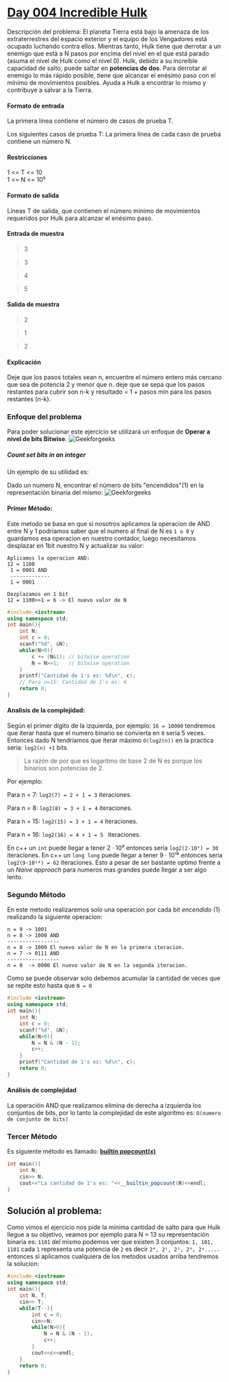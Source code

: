 
# [Day 004 Incredible Hulk](https://hack.codingblocks.com/app/practice/6/1038/problem)

Descripción del problema:
El planeta Tierra está bajo la amenaza de los extraterrestres del espacio exterior y el equipo de los Vengadores está ocupado luchando contra ellos. Mientras tanto, Hulk tiene que derrotar a un enemigo que está a N pasos por encima del nivel en el que está parado (asuma el nivel de Hulk como el nivel 0). Hulk, debido a su increíble capacidad de salto, puede saltar en **potencias de dos**. Para derrotar al enemigo lo más rápido posible, tiene que alcanzar el enésimo paso con el mínimo de movimientos posibles. Ayuda a Hulk a encontrar lo mismo y contribuye a salvar a la Tierra.

#### Formato de entrada 

La primera línea contiene el número de casos de prueba T. 

Los siguientes casos de prueba T: La primera línea de cada caso de prueba contiene un número N. 

#### Restricciones

1 <= T <= 10  
1 <= N <= 10⁵
#### Formato de salida 

Líneas T de salida, que contienen el número mínimo de movimientos requeridos por Hulk para alcanzar el enésimo paso.

#### Entrada de muestra
> 3

>3

>4

>5
#### Salida de muestra
> 2

> 1

> 2
#### Explicación

Deje que los pasos totales sean n, encuentre el número entero más cercano que sea de potencia 2 y menor que n. deje que se sepa que los pasos restantes para cubrir son n-k y resultado = 1 + pasos min para los pasos restantes (n-k).



### Enfoque del problema
Para poder solucionar este ejercicio se utilizará un enfoque de **Operar a nivel de bits Bitwise**. 
![Geekforgeeks](https://www.geeksforgeeks.org/wp-content/uploads/Operators-In-C.png)
##### Count set bits in an integer
Un ejemplo de su utilidad es:

Dado un numero N, encontrar el número de bits "encendidos"(1) en la representación binaria del mismo:
![Geekforgeeks](https://www.geeksforgeeks.org/wp-content/uploads/setbit.png)
####  Primer Método:
Este metodo se basa en que si nosotros aplicamos la operacion de AND entre N y 1 podriamos saber que el numero al final de N es `1 o 0`  y guardamos esa operacion en nuestro contador, luego necesitamos desplazar en 1bit nuestro N y actualizar su valor: 
```
Aplicamos la operacion AND:
12 = 1100
 1 = 0001 AND
 -------------
 1 = 0001
```
```
Dezplazamos en 1 bit
12 = 1100>>1 = 6 -> El nuevo valor de N
```
```c++
#include <iostream>
using namespace std;
int main(){
    int N;
    int c = 0;
    scanf("%d", &N);
    while(N>0){
        c += (N&1); // bitwise operation
        N = N>>1;   // bitwise operation 
    }    
    printf("Cantidad de 1's es: %d\n", c);
    // Para n=15: Cantidad de 1's es: 4
    return 0;
}
```
#### Analisis de la complejidad:

Según el primer dígito de la izquierda, por ejemplo:  `16 = 10000` tendremos que iterar hasta que el numero binario se convierta en `0` seria 5 veces. Entonces dado N tendríamos que iterar máximo `O(log2(n))` en la practica seria: `log2(n) +1` bits.  
> La razón de por que es logaritmo de base 2 de N es porque los binarios son potencias de 2.

Por ejemplo: 

Para n = 7: `log2(7) = 2 + 1 = 3`  iteraciones.

Para n = 8: `log2(8) = 3 + 1 = 4`  iteraciones.

Para n = 15: `log2(15) = 3 + 1 = 4`  iteraciones.

Para n = 16: `log2(16) = 4 + 1 = 5 `  iteraciones.

En c++ un `int` puede llegar a tener 2 · 10⁹ entonces seria `log2(2·10⁹) = 30` iteraciones.
En c++ un `long long` puede llegar a tener 9 · 10¹⁸ entonces seria `log2(9·10¹⁸) = 62` iteraciones.
Esto a pesar de ser bastante optimo frente a un *Naive approach* para numeros mas grandes puede llegar a ser algo lento.
### Segundo Método
En este metodo realizaremos solo una operacion por cada bit *encendido* (1) realizando la siguiente operacion:
```
n = 9 -> 1001
n = 8 -> 1000 AND
-----------------
n = 8 -> 1000 El nuevo valor de N en la primera iteracion.
n = 7 -> 0111 AND
-----------------
n = 0  -> 0000 El nuevo valor de N en la segunda iteracion.
```
Como se puede observar solo debemos acumular la cantidad de veces que se repite esto hasta que `N = 0`
```c++
#include <iostream>
using namespace std;
int main(){
    int N;
    int c = 0;
    scanf("%d", &N);
    while(N>0){
        N = N & (N - 1);
        c++;
    }    
    printf("Cantidad de 1's es: %d\n", c);
    return 0;
}
```
#### Análisis de complejidad

La operación AND que realizamos elimina de derecha a izquierda los conjuntos de bits, por lo tanto la complejidad de este algoritmo es: `O(numero de conjunto de bits)` 
### Tercer Método
Es siguiente método es llamado: [**__builtin__ popcount(x)**](https://www.geeksforgeeks.org/builtin-functions-gcc-compiler/) 
```c++
int main(){
    int N;
    cin>> N;
    cout<<"La cantidad de 1's es: "<<__builtin_popcount(N)<<endl;
} 
```


## Solución al problema:
Como vimos el ejercicio nos pide la mínima cantidad de salto para que Hulk llegue a su objetivo, veamos por ejemplo para N = 13 su representación binaria es: `1101` del mismo podemos ver que existen 3 conjuntos: `1, 101, 1101` cada `1` representa una potencia de `2` es decir `2⁰, 2¹, 2², 2³, 2⁴.....` entonces si aplicamos cualquiera de los metodos usados arriba tendremos la solucion:
```c++
#include <iostream>
using namespace std;
int main(){
    int N, T;
    cin>> T;
    while(T--){
        int c = 0;
        cin>>N;
        while(N>0){
            N = N & (N - 1);
            c++;
        }    
        cout<<c<<endl;
    }
    return 0;
}

```
<!--stackedit_data:
eyJoaXN0b3J5IjpbODkzMjk4MjQ2LDEzNzcxMjAzODEsMTg1Nj
MwOTA0MCwxMzcyNDk1Nzk3LC0xMTU2MTY1OTMwLDE3MzAxMTYz
OTAsLTcxOTQ5OTEwMywtMTYyMTUzMzkyMCw2NTUzODgwMjQsLT
gwNjY2ODA1MywtMjEzODI4OTEyNiwxNjUyMjQxNDA3LC00NTAx
ODgyMCwtMTc1NTg4MTg3OSwxNDk0MDY0MTY2LDEzMTk4ODQwOD
gsLTE1NzA1Mzc2NTYsLTEyMDY5MDEyOTUsNzMwOTk4MTE2XX0=

-->